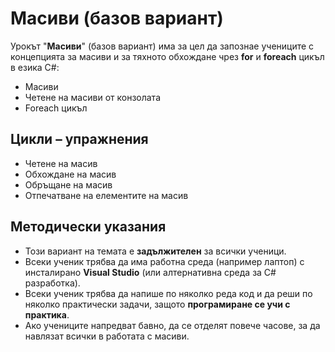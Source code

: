 # Масиви (базов вариант)

Урокът "**Масиви**" (базов вариант) има за цел да запознае учениците с концепцията за масиви и за тяхното обхождане чрез **for** и **foreach** цикъл в езика C#:
  - Масиви
  - Четене на масиви от конзолата
  - Foreach цикъл

## Цикли – упражнения
  - Четене на масив
  - Обхождане на масив
  - Обръщане на масив
  - Отпечатване на елементите на масив

## Методически указания
  - Този вариант на темата е **задължителен** за всички ученици.
  - Всеки ученик трябва да има работна среда (например лаптоп) с инсталирано **Visual Studio** (или алтернативна среда за C# разработка).
  - Всеки ученик трябва да напише по няколко реда код и да реши по няколко практически задачи, защото **програмиране сe учи с практика**.
  - Ако учениците напредват бавно, да се отделят повече часове, за да навлязат всички в работата с масиви.
